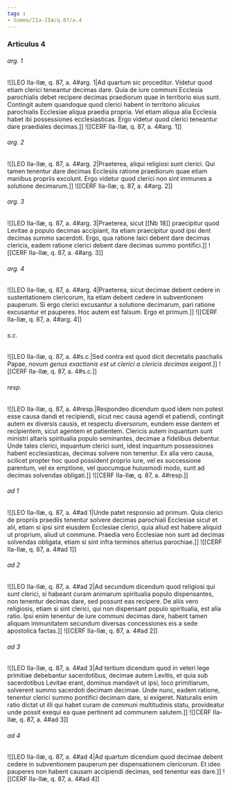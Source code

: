 ```yaml
---
tags : 
- Summa/IIa-IIæ/q.87/a.4
---
```


### Articulus 4

###### arg. 1
![[LEO IIa-IIæ, q. 87, a. 4#arg. 1|Ad quartum sic proceditur. Videtur quod etiam clerici teneantur decimas dare. Quia de iure communi Ecclesia parochialis debet recipere decimas praediorum quae in territorio eius sunt. Contingit autem quandoque quod clerici habent in territorio alicuius parochialis Ecclesiae aliqua praedia propria. Vel etiam aliqua alia Ecclesia habet ibi possessiones ecclesiasticas. Ergo videtur quod clerici teneantur dare praediales decimas.]]
![[CERF IIa-IIæ, q. 87, a. 4#arg. 1]]

###### arg. 2
![[LEO IIa-IIæ, q. 87, a. 4#arg. 2|Praeterea, aliqui religiosi sunt clerici. Qui tamen tenentur dare decimas Ecclesiis ratione praediorum quae etiam manibus propriis excolunt. Ergo videtur quod clerici non sint immunes a solutione decimarum.]]
![[CERF IIa-IIæ, q. 87, a. 4#arg. 2]]

###### arg. 3
![[LEO IIa-IIæ, q. 87, a. 4#arg. 3|Praeterea, sicut [[Nb 18]] praecipitur quod Levitae a populo decimas accipiant, ita etiam praecipitur quod ipsi dent decimas summo sacerdoti. Ergo, qua ratione laici debent dare decimas clericis, eadem ratione clerici debent dare decimas summo pontifici.]]
![[CERF IIa-IIæ, q. 87, a. 4#arg. 3]]

###### arg. 4
![[LEO IIa-IIæ, q. 87, a. 4#arg. 4|Praeterea, sicut decimae debent cedere in sustentationem clericorum, ita etiam debent cedere in subventionem pauperum. Si ergo clerici excusantur a solutione decimarum, pari ratione excusantur et pauperes. Hoc autem est falsum. Ergo et primum.]]
![[CERF IIa-IIæ, q. 87, a. 4#arg. 4]]

###### s.c.
![[LEO IIa-IIæ, q. 87, a. 4#s.c.|Sed contra est quod dicit decretalis paschalis Papae, *novum genus exactionis est ut clerici a clericis decimas exigant*.]]
![[CERF IIa-IIæ, q. 87, a. 4#s.c.]]

###### resp.
![[LEO IIa-IIæ, q. 87, a. 4#resp.|Respondeo dicendum quod idem non potest esse causa dandi et recipiendi, sicut nec causa agendi et patiendi, contingit autem ex diversis causis, et respectu diversorum, eundem esse dantem et recipientem, sicut agentem et patientem. Clericis autem inquantum sunt ministri altaris spiritualia populo seminantes, decimae a fidelibus debentur. Unde tales clerici, inquantum clerici sunt, idest inquantum possessiones habent ecclesiasticas, decimas solvere non tenentur. Ex alia vero causa, scilicet propter hoc quod possident proprio iure, vel ex successione parentum, vel ex emptione, vel quocumque huiusmodi modo, sunt ad decimas solvendas obligati.]]
![[CERF IIa-IIæ, q. 87, a. 4#resp.]]

###### ad 1
![[LEO IIa-IIæ, q. 87, a. 4#ad 1|Unde patet responsio ad primum. Quia clerici de propriis praediis tenentur solvere decimas parochiali Ecclesiae sicut et alii, etiam si ipsi sint eiusdem Ecclesiae clerici, quia aliud est habere aliquid ut proprium, aliud ut commune. Praedia vero Ecclesiae non sunt ad decimas solvendas obligata, etiam si sint infra terminos alterius parochiae.]]
![[CERF IIa-IIæ, q. 87, a. 4#ad 1]]

###### ad 2
![[LEO IIa-IIæ, q. 87, a. 4#ad 2|Ad secundum dicendum quod religiosi qui sunt clerici, si habeant curam animarum spiritualia populo dispensantes, non tenentur decimas dare, sed possunt eas recipere. De aliis vero religiosis, etiam si sint clerici, qui non dispensant populo spiritualia, est alia ratio. Ipsi enim tenentur de iure communi decimas dare, habent tamen aliquam immunitatem secundum diversas concessiones eis a sede apostolica factas.]]
![[CERF IIa-IIæ, q. 87, a. 4#ad 2]]

###### ad 3
![[LEO IIa-IIæ, q. 87, a. 4#ad 3|Ad tertium dicendum quod in veteri lege primitiae debebantur sacerdotibus, decimae autem Levitis, et quia sub sacerdotibus Levitae erant, dominus mandavit ut ipsi, loco primitiarum, solverent summo sacerdoti decimam decimae. Unde nunc, eadem ratione, tenentur clerici summo pontifici decimam dare, si exigeret. Naturalis enim ratio dictat ut illi qui habet curam de communi multitudinis statu, provideatur unde possit exequi ea quae pertinent ad communem salutem.]]
![[CERF IIa-IIæ, q. 87, a. 4#ad 3]]

###### ad 4
![[LEO IIa-IIæ, q. 87, a. 4#ad 4|Ad quartum dicendum quod decimae debent cedere in subventionem pauperum per dispensationem clericorum. Et ideo pauperes non habent causam accipiendi decimas, sed tenentur eas dare.]]
![[CERF IIa-IIæ, q. 87, a. 4#ad 4]]

